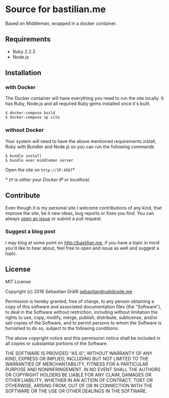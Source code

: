 # Source for bastilian.me

Based on Middleman, wrapped in a docker container.

## Requirements

* Ruby 2.2.3
* Node.js

## Installation

### with Docker

The Docker container will have everything you need to run the site locally. It has Ruby, Node.js and all required Ruby gems installed once it's built.

```shell
$ docker-compose build
$ docker-compose up site
```

### without Docker

Your system will need to have the above mentioned requirements install, Ruby with Bundler and Node.js so you can run the following commands

```shell
$ bundle install
$ bundle exec middleman server
```

Open the site on `http://IP:4567`*

_* `IP` is either your Docker IP or localhost._

## Contribute

Even though it is my personal site I welcome contributions of any kind, that improve the site, be it new ideas, bug reports or fixes you find. You can always [open an issue](https://github.com/bastilian/site/issues/new) or submit a pull request.

### Suggest a blog post

I may blog at some point on <http://bastilian.me>, if you have a topic in mind you'd like to hear about, feel free to open and issue as well and suggest a topic.

## License

MIT License

Copyright (c) 2016 Sebastian Gräßl <sebastian@validcode.me>

Permission is hereby granted, free of charge, to any person obtaining a copy
of this software and associated documentation files (the "Software"), to deal
in the Software without restriction, including without limitation the rights
to use, copy, modify, merge, publish, distribute, sublicense, and/or sell
copies of the Software, and to permit persons to whom the Software is
furnished to do so, subject to the following conditions:

The above copyright notice and this permission notice shall be included in all
copies or substantial portions of the Software.

THE SOFTWARE IS PROVIDED "AS IS", WITHOUT WARRANTY OF ANY KIND, EXPRESS OR
IMPLIED, INCLUDING BUT NOT LIMITED TO THE WARRANTIES OF MERCHANTABILITY,
FITNESS FOR A PARTICULAR PURPOSE AND NONINFRINGEMENT. IN NO EVENT SHALL THE
AUTHORS OR COPYRIGHT HOLDERS BE LIABLE FOR ANY CLAIM, DAMAGES OR OTHER
LIABILITY, WHETHER IN AN ACTION OF CONTRACT, TORT OR OTHERWISE, ARISING FROM,
OUT OF OR IN CONNECTION WITH THE SOFTWARE OR THE USE OR OTHER DEALINGS IN THE
SOFTWARE.
